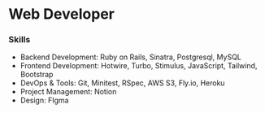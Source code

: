 # Web Developer

### Skills
- Backend Development: Ruby on Rails, Sinatra, Postgresql, MySQL
- Frontend Development: Hotwire, Turbo, Stimulus, JavaScript, Tailwind, Bootstrap
- DevOps & Tools: Git, Minitest, RSpec, AWS S3, Fly.io, Heroku
- Project Management: Notion
- Design: FIgma

